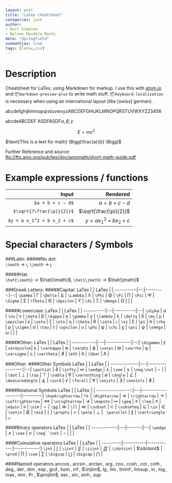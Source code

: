 ```yaml
---
layout: post
title: "Latex cheatsheet"
categories: junk
author:
- Bart Simpson
- Nelson Mandela Muntz
meta: "Springfield"
usemathjax: true
tags: [latex,css]
---
```


Description
===========
Cheatsheet for LaTex, using Markdown for markup. I use this with [atom.io](https://atom.io/)
and :package:`markdown-preview-plus` to write math stuff. :package:`keyboard-localization`
is necessary when using an international layout (like [swiss] german).

$\mathrm{abcdefghijklmnopqrstuvwxyz ABCDEFGHIJKLMNOPQRSTUVWXYZ23456}$

$\text{abcdeABCDEF ASDFASDF} \alpha, \beta, \gamma$

$$E = mc^2$$

$\text{This is a text for math} \Bigg(\frac{a}{b} \Bigg)$



Further Reference and source: ftp://ftp.ams.org/pub/tex/doc/amsmath/short-math-guide.pdf

Example expressions / functions
============================

Input             | Rendered        |
-----------------:|----------------:|
`$a = b + c − d$` | $a = b + c − d$ |
`$\sqrt{?\frac{\pi}{2}}$` | $\sqrt{\frac{\pi}{2}}$ |
`$y = a x_1^2 + b x_2 + c$` | $y = a x_1^2 + b x_2 + c$ |

Special characters / Symbols
============================
###Latin:
#####No dot:  
`\imath` $\rightarrow$ $\imath$,
`\jmath` $\rightarrow$ $\jmath$

#####Hat:  
`\hat{\imath}`  $\rightarrow$ $\hat{\imath}$,
`\hat{\jmath}`  $\rightarrow$ $\hat{\jmath}$

###Greek Letters:
#####Capital:
LaTex      |   | LaTex    |   |
----------:|--:|---------:|--:|
`\Gamma`   | Γ | `\Delta` | ∆ |
`\Lambda`  | Λ | `\Phi`   | Φ |
`\Pi`      | Π | `\Psi`   | Ψ |
`\Sigma`   | Σ | `\Theta` | Θ |
`\Upsilon` | Υ | `\Xi`    | Ξ |
`\Omega`   | Ω |          |   |

#####Lowercase:
LaTex      |   | LaTex     |   |
----------:|--:|----------:|--:|
`\alpha`   | α | `\nu`     | ν |
`\beta`    | β | `\kappa`  | κ |
`\gamma`   | γ | `\lambda` | λ |
`\delta`   | δ |  `\mu`    | µ |    
`\epsilon` | ϵ | `\zeta`   | ζ |
`\eta`     | η | `\theta`  | θ |
`\iota`    | ι | `\xi`     | ξ |
`\pi`      | π | `\rho`    | ρ |
`\sigma`   | σ | `\tau`    | τ |
`\upsilon` | υ | `\phi`    | φ |
`\chi`     | χ | `\psi`    | ψ |
`\omega`   | ω |           |   |

#####Other:
LaTex       |   | LaTex       |   |
-----------:|---|------------:|--:|
`\digamma`  | ϝ | `varepsilon`| ε       |
`\varkappa` | ϰ | `\varphi`   | ϕ       |
`\varpi`    | ϖ | `\varrho`   | ϱ       |
`\varsigma` | ς | `\vartheta` | ϑ       |
`\eth`      | ð | `\hbar`     | $\hbar$ |


###Other:
####Other Symbols
LaTex         |   | LaTex            |   |
-------------:|---|-----------------:|--:|
`\partial`    | ∂ | `\infty`         | ∞ |
`\wedge`      | ∧ | `\vee`           | ∨ |
`\neg` `\not` | ¬ |                  |   |
`\bot`        | ⊥ | `\top`           | ⊤ |
`\nabla`      | ∇ | `\varnothing`    | ∅ |
`\angle`      | ∠ | `\measuredangle` | ∡ |
`\surd`       | √ | `\forall`        | ∀ |
`\exists`     | ∃ | `\nexists`       | ∄ |

####Relational Symbols
LaTex             |   | LaTex              |          |
-----------------:|---|-------------------:|---------:|
`\hookrightarrow` | ↪      | `\Rightarrow`     | ⇒         |
`\rightarrow`     | →      | `\Leftrightarrow` | ⇔         |
`\nrightarrow`    | ↛      | `\mapsto`         | $\mapsto$ |
`\geq`            | ≥      | `\leq`            | ≤         |
`\equiv`          | ≡      | `\sim`            | ∼         |
`\gg`             | ≫      | `\ll`            | ≪          |
`\subset`          | ⊂     | `\subseteq`     | ⊆           |
`\in`             | ∈      | `\notin`         | ∉          |
`\mid`            | $\mid$ | `\propto`        | ∝          |
`\perp`            | ⊥     | ` \parallel`     | ∥          |
`\vartriangle`     | $\vartriangle$

####Binary operators
LaTex        |   | LaTex  |   |
------------:|---|-------:|--:|
`\wedge`     | ∧ | `\vee` | ∨ |
`\neg``\not` | ¬ |        |   |

####Cumulative operators
LaTex     |           | LaTex       |             |
---------:|-----------|------------:|------------:|
`\int`    | ∫         | `\iint`     | $\iint$     |
`\iiint`  | $\iiint$  | `\idotsint` | $\idotsint$ |
`\prod`   | $\prod$   | `\sum`      | $\sum$      |
`\bigcup` | $\bigcup$ | `\bigcap`   | $\bigcap$   |

####Named operators
$\arccos$,
$\arcsin$,
$\arctan$,
$\arg$,
$\cos$,
$\cosh$,
$\cot$,
$\coth$,
$\deg$,
$\det$,
$\dim$,
$\exp$,
$\gcd$,
$\hom$,
$\inf$,
$\injlim$,
$\lg$,
$\lim$,
$\liminf$,
$\limsup$,
$\ln$,
$\log$,
$\max$,
$\min$,
$\Pr$,
$\projlim$,
$\sec$,
$\sin$,
$\sinh$,
$\sup$
